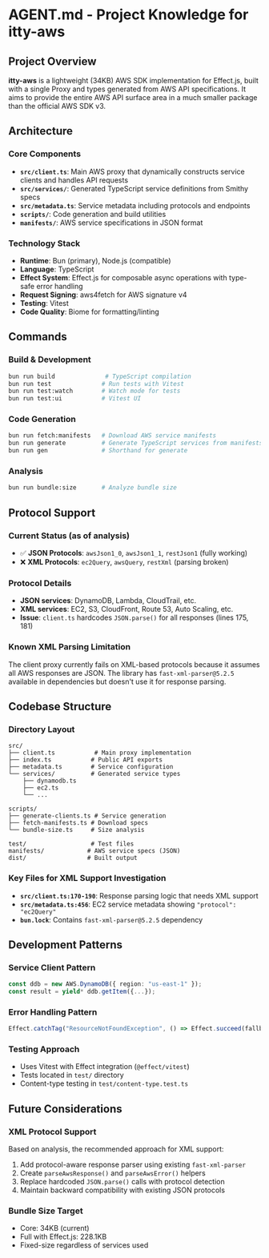 # AGENT.md - Project Knowledge for itty-aws

## Project Overview
**itty-aws** is a lightweight (34KB) AWS SDK implementation for Effect.js, built with a single Proxy and types generated from AWS API specifications. It aims to provide the entire AWS API surface area in a much smaller package than the official AWS SDK v3.

## Architecture

### Core Components
- **`src/client.ts`**: Main AWS proxy that dynamically constructs service clients and handles API requests
- **`src/services/`**: Generated TypeScript service definitions from Smithy specs
- **`src/metadata.ts`**: Service metadata including protocols and endpoints
- **`scripts/`**: Code generation and build utilities
- **`manifests/`**: AWS service specifications in JSON format

### Technology Stack
- **Runtime**: Bun (primary), Node.js (compatible)
- **Language**: TypeScript
- **Effect System**: Effect.js for composable async operations with type-safe error handling
- **Request Signing**: aws4fetch for AWS signature v4
- **Testing**: Vitest
- **Code Quality**: Biome for formatting/linting

## Commands

### Build & Development
```bash
bun run build              # TypeScript compilation
bun run test              # Run tests with Vitest
bun run test:watch        # Watch mode for tests
bun run test:ui           # Vitest UI
```

### Code Generation
```bash
bun run fetch:manifests   # Download AWS service manifests
bun run generate          # Generate TypeScript services from manifests
bun run gen               # Shorthand for generate
```

### Analysis
```bash
bun run bundle:size       # Analyze bundle size
```

## Protocol Support

### Current Status (as of analysis)
- ✅ **JSON Protocols**: `awsJson1_0`, `awsJson1_1`, `restJson1` (fully working)
- ❌ **XML Protocols**: `ec2Query`, `awsQuery`, `restXml` (parsing broken)

### Protocol Details
- **JSON services**: DynamoDB, Lambda, CloudTrail, etc.
- **XML services**: EC2, S3, CloudFront, Route 53, Auto Scaling, etc.
- **Issue**: `client.ts` hardcodes `JSON.parse()` for all responses (lines 175, 181)

### Known XML Parsing Limitation
The client proxy currently fails on XML-based protocols because it assumes all AWS responses are JSON. The library has `fast-xml-parser@5.2.5` available in dependencies but doesn't use it for response parsing.

## Codebase Structure

### Directory Layout
```
src/
├── client.ts           # Main proxy implementation
├── index.ts           # Public API exports
├── metadata.ts        # Service configuration
└── services/          # Generated service types
    ├── dynamodb.ts
    ├── ec2.ts
    └── ...

scripts/
├── generate-clients.ts # Service generation
├── fetch-manifests.ts # Download specs
└── bundle-size.ts     # Size analysis

test/                  # Test files
manifests/            # AWS service specs (JSON)
dist/                 # Built output
```

### Key Files for XML Support Investigation
- **`src/client.ts:170-190`**: Response parsing logic that needs XML support
- **`src/metadata.ts:456`**: EC2 service metadata showing `"protocol": "ec2Query"`
- **`bun.lock`**: Contains `fast-xml-parser@5.2.5` dependency

## Development Patterns

### Service Client Pattern
```typescript
const ddb = new AWS.DynamoDB({ region: "us-east-1" });
const result = yield* ddb.getItem({...});
```

### Error Handling Pattern
```typescript
Effect.catchTag("ResourceNotFoundException", () => Effect.succeed(fallback))
```

### Testing Approach
- Uses Vitest with Effect integration (`@effect/vitest`)
- Tests located in `test/` directory
- Content-type testing in `test/content-type.test.ts`

## Future Considerations

### XML Protocol Support
Based on analysis, the recommended approach for XML support:
1. Add protocol-aware response parser using existing `fast-xml-parser`
2. Create `parseAwsResponse()` and `parseAwsError()` helpers
3. Replace hardcoded `JSON.parse()` calls with protocol detection
4. Maintain backward compatibility with existing JSON protocols

### Bundle Size Target
- Core: 34KB (current)
- Full with Effect.js: 228.1KB
- Fixed-size regardless of services used
